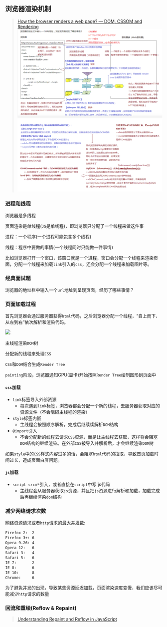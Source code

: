 ## 浏览器渲染机制
> [How the browser renders a web page? — DOM, CSSOM and Rendering](https://itnext.io/how-the-browser-renders-a-web-page-dom-cssom-and-rendering-df10531c9969)
![](https://raw.githubusercontent.com/wangkaiwd/drawing-bed/master/20200410001328.png)
![](https://raw.githubusercontent.com/wangkaiwd/drawing-bed/master/20200410001943.png)
### 进程和线程
浏览器是多线程

页面渲染是单线程(`JS`是单线程)，即浏览器只分配了一个线程来做这件事

进程：一个程序(一个进程可能包含多个线程)

线程：程序中要做的事情(一个线程同时只能做一件事情)

比如浏览器打开一个窗口，该窗口就是一个进程，窗口会分配一个线程来渲染页面，分配一个线程来加载`link`引入的`css`，还会分配一个线程来加载图片等。

### 经典面试题
浏览器的地址栏中输入一个`url`地址到呈现页面，经历了哪些事情？

### 页面加载过程
首先浏览器会通过服务器获得`html`代码，之后浏览器分配一个线程，“自上而下、从左到右”依次解析和渲染代码。

![](https://www.html5rocks.com/en/tutorials/internals/howbrowserswork/webkitflow.png)

主线程渲染`DOM`树

分配新的线程来处理`CSS`

`CSS`和`DOM`结合生成`Render Tree`

`painting`阶段，浏览器通知GPU(显卡)开始按照`Render Tree`绘制图形到页面中

#### `css`加载
* `link`标签导入外部资源
    * 每次遇到`link`标签，浏览器都会分配一个新的线程，去服务器获取对应的资源文件（不会阻碍主线程的渲染）
* `style`标签内嵌
    * 主线程会按照顺序解析，完成后继续续解析`DOM`结构
* `@import`引入
    * 不会分配新的线程去请求`CSS`资源，而是让主线程去获取，这样将会阻塞`DOM`结构的继续渲染。在外部`CSS`被导入并解析后，才会继续渲染`DOM`树
    
如果`style`中的`CSS`样式内容过多的话，会阻塞`html`代码的拉取，导致首页加载时间过长，造成页面白屏问题。
    

#### `js`加载
* `script src=*`引入，或者直接在`script`中写`js代码
    * 主线程会从服务器获取`js`资源，并且把`js`资源进行解析和加载，加载完成后再继续渲染`dom`结构


### 减少网络请求次数
网络资源请求或者`http`请求的[最大并发数](https://stackoverflow.com/a/985704):  
```text
Firefox 2:  2
Firefox 3+: 6
Opera 9.26: 4
Opera 12:   6
Safari 3:   4
Safari 5:   6
IE 7:       2
IE 8:       6
IE 10:      8
Chrome:     6
```

为了避免并发的出现，导致某些资源延迟加载，页面渲染速度变慢，我们应该尽可能减少`http`请求的数量

### 回流和重绘(Reflow & Repaint)
> [Understanding Repaint and Reflow in JavaScript](https://medium.com/darrja-%E0%A4%A6%E0%A4%B0%E0%A5%8D%E0%A4%9C%E0%A4%BE/what-the-heck-is-repaint-and-reflow-in-the-browser-b2d0fb980c08)
